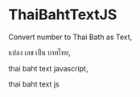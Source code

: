 # ThaiBahtTextJS
Convert number to Thai Bath as Text, 

แปลง เลข เป็น บาทไทย, 

thai baht text javascript,

thai baht text js
